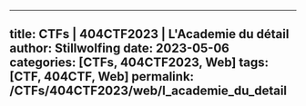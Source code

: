 
---
title: CTFs | 404CTF2023 | L'Academie du détail
author: Stillwolfing
date: 2023-05-06
categories: [CTFs, 404CTF2023, Web]
tags: [CTF, 404CTF, Web]
permalink: /CTFs/404CTF2023/web/l_academie_du_detail
---






